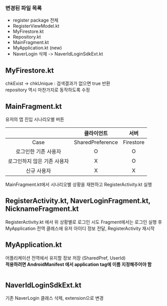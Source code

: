 ### 변경된 파일 목록
* register package 전체
* RegisterViewModel.kt
* MyFirestore.kt
* Repository.kt
* MainFragment.kt
* MyApplication.kt (new)
* NaverLogin 삭제 -> NaverIdLoginSdkExt.kt

## MyFirestore.kt
chkExist -> chkUnique : 검색결과가 없으면 true 반환    
repository 역시 마찬가지로 동작하도록 수정

## MainFragment.kt
유저의 앱 진입 시나리오별 버튼   

||클라이언트|서버|
|:--:|:----------------:|:--------:|
|  Case  | SharedPreference | Firestore|
| 로그인한 기존 사용자      | O | O |
| 로그인하지 않은 기존 사용자|X  |O  |
|신규 사용자|X|X|   

MainFragment.kt에서 시나리오별 상황을 재현하고 RegisterActivity.kt 실행

## RegisterActivity.kt, NaverLoginFragment.kt, NicknameFragment.kt
RegisterActivity.kt 에서 위 상황별로 로그인 시도
Fragment에서는 로그인 실행 후 MyApplication 전역 클래스에 유저 아이디 정보 전달, RegisterActivity 재시작

## MyApplication.kt
어플리케이션 전역에서 유지할 정보 저장 (SharedPref, UserId)   
**적용하려면 AndroidManifest 에서 application tag에 이름 지정해주어야 함**
```xml

```
 

## NaverIdLoginSdkExt.kt
기존 NaverLogin 클래스 삭제, extension으로 변경
